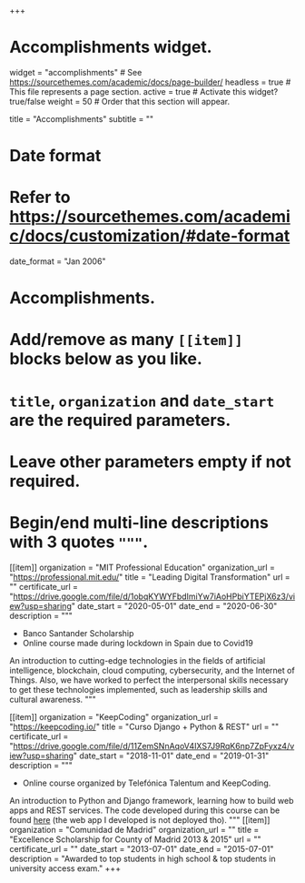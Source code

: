 +++
# Accomplishments widget.
widget = "accomplishments"  # See https://sourcethemes.com/academic/docs/page-builder/
headless = true  # This file represents a page section.
active = true  # Activate this widget? true/false
weight = 50  # Order that this section will appear.

title = "Accomplish&shy;ments"
subtitle = ""

# Date format
#   Refer to https://sourcethemes.com/academic/docs/customization/#date-format
date_format = "Jan 2006"

# Accomplishments.
#   Add/remove as many `[[item]]` blocks below as you like.
#   `title`, `organization` and `date_start` are the required parameters.
#   Leave other parameters empty if not required.
#   Begin/end multi-line descriptions with 3 quotes `"""`.

[[item]]
  organization = "MIT Professional Education"
  organization_url = "https://professional.mit.edu/"
  title = "Leading Digital Transformation"
  url = ""
  certificate_url = "https://drive.google.com/file/d/1obqKYWYFbdImiYw7iAoHPbiYTEPjX6z3/view?usp=sharing"
   date_start = "2020-05-01"
  date_end = "2020-06-30"
  description = """
  * Banco Santander Scholarship
  * Online course made during lockdown in Spain due to Covid19  

  An introduction to cutting-edge technologies in the fields of artificial intelligence, blockchain, cloud computing, cybersecurity, and the Internet of Things. Also, we have worked to perfect the interpersonal skills necessary to get these technologies implemented, such as leadership skills and cultural awareness.
  """


  
[[item]]
  organization = "KeepCoding"
  organization_url = "https://keepcoding.io/"
  title = "Curso Django + Python & REST"
  url = ""
  certificate_url = "https://drive.google.com/file/d/11ZemSNnAqoV4IXS7J9RqK6np7ZpFyxz4/view?usp=sharing"
  date_start = "2018-11-01"
  date_end = "2019-01-31"
  description = """
  * Online course organized by Telefónica Talentum and KeepCoding.  

  An introduction to Python and Django framework, learning how to build web apps and REST services. The code developed during this course can be found [here](https://github.com/dveni/DjangoCourse) (the web app I developed is not deployed tho).
  """
[[item]]
  organization = "Comunidad de Madrid"
  organization_url = ""
  title = "Excellence Scholarship for County of Madrid 2013 & 2015"
  url = ""
  certificate_url = ""
  date_start = "2013-07-01"
  date_end = "2015-07-01"
  description = "Awarded to top students in high school & top students in university access exam."
+++
